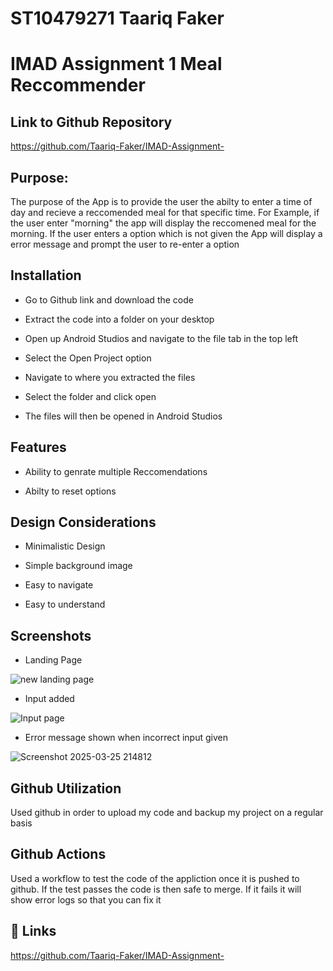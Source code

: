 # ST10479271 Taariq Faker
# IMAD Assignment 1 Meal Reccommender

## Link to Github Repository
https://github.com/Taariq-Faker/IMAD-Assignment-

## Purpose:

The purpose of the App is to provide the user the abilty to enter a time of day and recieve a reccomended meal for that specific time.
For Example, if the user enter "morning" the app will display the reccomened meal for the morning.
If the user enters a option which is not given the App will display a error message and prompt the user to re-enter a option

## Installation

- Go to Github link and download the code 

- Extract the code into a folder on your desktop 

- Open up Android Studios and navigate to the file tab in the top left 

- Select the Open Project option

- Navigate to where you extracted the files

- Select the folder and click  open 

- The files will then be opened in Android Studios
    
## Features

- Ability to genrate multiple Reccomendations
  
- Abilty to reset options
 
## Design Considerations
- Minimalistic Design

- Simple background image

- Easy to navigate

- Easy to understand

## Screenshots
- Landing Page


![new landing page](https://github.com/user-attachments/assets/639498ad-40f7-47f5-9d75-f6bc3562070d)


- Input added



![Input page](https://github.com/user-attachments/assets/1b9e171e-b085-4c59-934d-ab5f31d7cd82)


- Error message shown when incorrect input given

![Screenshot 2025-03-25 214812](https://github.com/user-attachments/assets/5a41483f-aa68-419e-be4d-bf3d3c1f37e3)



## Github Utilization

Used github in order to upload my code and backup my project on a regular basis 

## Github Actions
Used a workflow to test the code of the appliction once it is pushed to github.
If the test passes the code is then safe to merge.
If it fails  it will show error logs so that you can fix it
## 🔗 Links
https://github.com/Taariq-Faker/IMAD-Assignment- 
